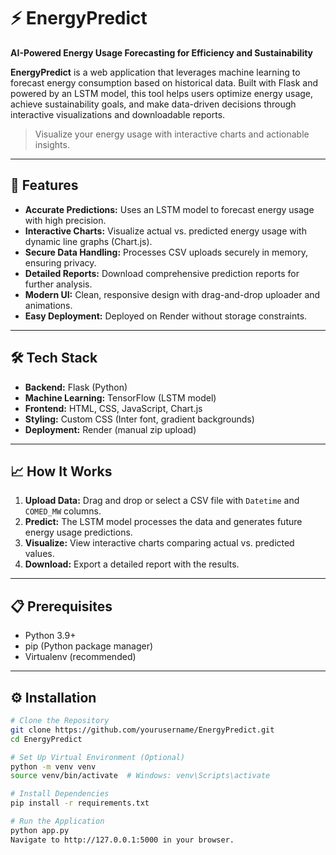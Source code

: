 # ⚡ EnergyPredict  
**AI-Powered Energy Usage Forecasting for Efficiency and Sustainability**

**EnergyPredict** is a web application that leverages machine learning to forecast energy consumption based on historical data. Built with Flask and powered by an LSTM model, this tool helps users optimize energy usage, achieve sustainability goals, and make data-driven decisions through interactive visualizations and downloadable reports.

> Visualize your energy usage with interactive charts and actionable insights.

---

## 🚀 Features

- **Accurate Predictions:** Uses an LSTM model to forecast energy usage with high precision.
- **Interactive Charts:** Visualize actual vs. predicted energy usage with dynamic line graphs (Chart.js).
- **Secure Data Handling:** Processes CSV uploads securely in memory, ensuring privacy.
- **Detailed Reports:** Download comprehensive prediction reports for further analysis.
- **Modern UI:** Clean, responsive design with drag-and-drop uploader and animations.
- **Easy Deployment:** Deployed on Render without storage constraints.

---

## 🛠️ Tech Stack

- **Backend:** Flask (Python)  
- **Machine Learning:** TensorFlow (LSTM model)  
- **Frontend:** HTML, CSS, JavaScript, Chart.js  
- **Styling:** Custom CSS (Inter font, gradient backgrounds)  
- **Deployment:** Render (manual zip upload)  

---

## 📈 How It Works

1. **Upload Data:** Drag and drop or select a CSV file with `Datetime` and `COMED_MW` columns.
2. **Predict:** The LSTM model processes the data and generates future energy usage predictions.
3. **Visualize:** View interactive charts comparing actual vs. predicted values.
4. **Download:** Export a detailed report with the results.

---

## 📋 Prerequisites

- Python 3.9+
- pip (Python package manager)
- Virtualenv (recommended)

---

## ⚙️ Installation

```bash
# Clone the Repository
git clone https://github.com/yourusername/EnergyPredict.git
cd EnergyPredict

# Set Up Virtual Environment (Optional)
python -m venv venv
source venv/bin/activate  # Windows: venv\Scripts\activate

# Install Dependencies
pip install -r requirements.txt

# Run the Application
python app.py
Navigate to http://127.0.0.1:5000 in your browser.
